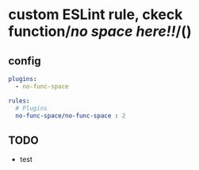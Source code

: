 # custom ESLint rule, ckeck function/*no space here!!*/()

## config

```yaml
plugins:
  - no-func-space

rules:
  # Plugins
  no-func-space/no-func-space : 2
```

## TODO

- test
